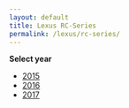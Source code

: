 ```yaml
---
layout: default
title: Lexus RC-Series
permalink: /lexus/rc-series/
---
```

**Select year**

- [2015](/lexus/rc-series/2015/)
- [2016](/lexus/rc-series/2016/)
- [2017](/lexus/rc-series/2017/)
